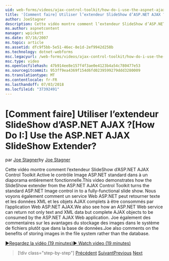 ```yaml
---
uid: web-forms/videos/ajax-control-toolkit/how-do-i-use-the-aspnet-ajax-slideshow-extender
title: '[Comment faire] Utiliser l’extendeur SlideShow d’ASP.NET AJAX ? | Microsoft Docs'
author: JoeStagner
description: Cette vidéo montre comment l’extendeur SlideShow d’ASP.NET AJAX Control Toolkit transforme le contrôle Image ASP.NET standard en un entièrement fonctionnel sl...
ms.author: aspnetcontent
manager: wpickett
ms.date: 07/16/2007
ms.topic: article
ms.assetid: dfc9f5bb-5e51-46ec-8e1d-2ef9942d258b
ms.technology: dotnet-webforms
msc.legacyurl: /web-forms/videos/ajax-control-toolkit/how-do-i-use-the-aspnet-ajax-slideshow-extender
msc.type: video
ms.openlocfilehash: 47b914ee8e157f4f3ae0e4123b4a54c780477e53
ms.sourcegitcommit: 953ff9ea4369f154d6fd0239599279ddd3280009
ms.translationtype: MT
ms.contentlocale: fr-FR
ms.lasthandoff: 07/03/2018
ms.locfileid: "37392491"
---
```

<a name="how-do-i-use-the-aspnet-ajax-slideshow-extender"></a><span data-ttu-id="8621c-104">[Comment faire] Utiliser l’extendeur SlideShow d’ASP.NET AJAX ?</span><span class="sxs-lookup"><span data-stu-id="8621c-104">[How Do I:] Use the ASP.NET AJAX SlideShow Extender?</span></span>
====================
<span data-ttu-id="8621c-105">par [Joe Stagner](https://github.com/JoeStagner)</span><span class="sxs-lookup"><span data-stu-id="8621c-105">by [Joe Stagner](https://github.com/JoeStagner)</span></span>

<span data-ttu-id="8621c-106">Cette vidéo montre comment l’extendeur SlideShow d’ASP.NET AJAX Control Toolkit Active le contrôle Image ASP.NET standard dans à un diaporama entièrement fonctionnelle.</span><span class="sxs-lookup"><span data-stu-id="8621c-106">This video demonstrates how the SlideShow extender from the ASP.NET AJAX Control Toolkit turns the standard ASP.NET Image control in to a fully-functional slide show.</span></span> <span data-ttu-id="8621c-107">Nous voyons également comment un service Web ASP.NET peut retourner texte et les données XML et les objets AJAX complets à être consommés par l’application Web ASP.NET AJAX.</span><span class="sxs-lookup"><span data-stu-id="8621c-107">We also see how an ASP.NET Web service can return not only text and XML data but complete AJAX objects to be consumed by the ASP.NET AJAX Web application.</span></span> <span data-ttu-id="8621c-108">Joe également des commentaires sur les avantages du stockage des images dans le système de fichiers plutôt que dans la base de données.</span><span class="sxs-lookup"><span data-stu-id="8621c-108">Joe also comments on the benefits of storing images in the file system rather than the database.</span></span>

[<span data-ttu-id="8621c-109">&#9654;Regardez la vidéo (19 minutes)</span><span class="sxs-lookup"><span data-stu-id="8621c-109">&#9654; Watch video (19 minutes)</span></span>](https://channel9.msdn.com/Blogs/ASP-NET-Site-Videos/how-do-i-use-the-aspnet-ajax-slideshow-extender)

> [!div class="step-by-step"]
> <span data-ttu-id="8621c-110">[Précédent](how-do-i-use-the-aspnet-ajax-tabs-control.md)
> [Suivant](how-do-i-use-the-aspnet-ajax-updatepanelanimation-extender.md)</span><span class="sxs-lookup"><span data-stu-id="8621c-110">[Previous](how-do-i-use-the-aspnet-ajax-tabs-control.md)
[Next](how-do-i-use-the-aspnet-ajax-updatepanelanimation-extender.md)</span></span>
